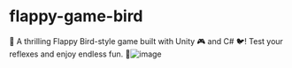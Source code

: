 # flappy-game-bird
🚀 A thrilling Flappy Bird-style game built with Unity 🎮 and C# 🐦! Test your reflexes and enjoy endless fun. 🌟![image](https://github.com/user-attachments/assets/05193ea7-e26f-46e9-b026-52645c58051a)

